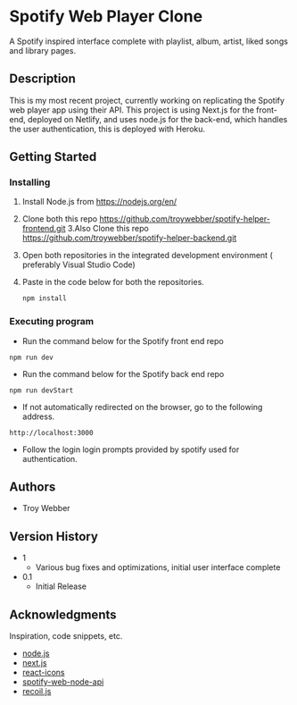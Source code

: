 # Spotify Web Player Clone

A Spotify inspired interface complete with playlist, album, artist, liked songs and library pages.

## Description

This is my most recent project, currently working on replicating the Spotify web player app using their API. This project is using Next.js for the front-end, deployed on Netlify, and uses node.js for the back-end, which handles the user authentication, this is deployed with Heroku.

## Getting Started


### Installing

1. Install Node.js from https://nodejs.org/en/
2. Clone both this repo https://github.com/troywebber/spotify-helper-frontend.git
3.Also Clone this repo https://github.com/troywebber/spotify-helper-backend.git
4. Open both repositories in the integrated development environment ( preferably Visual Studio Code)
5. Paste in the code below for both the repositories.

    ```sh
    npm install
    ```

### Executing program

* Run the command below for the Spotify front end repo
```
npm run dev
```
* Run the command below for the Spotify back end repo
```
npm run devStart
```
* If not automatically redirected on the browser, go to the following address.
```
http://localhost:3000
```

* Follow the login login prompts provided by spotify used for authentication.
## Authors

* Troy Webber  

## Version History

* 1
    * Various bug fixes and optimizations, initial user interface complete
* 0.1
    * Initial Release



## Acknowledgments

Inspiration, code snippets, etc.
* [node.js](https://nodejs.org/en/)
* [next.js](https://nextjs.org/)
* [react-icons](https://github.com/react-icons/react-icons)
* [spotify-web-node-api](https://github.com/thelinmichael/spotify-web-api-node)
* [recoil.js](https://recoiljs.org/)
